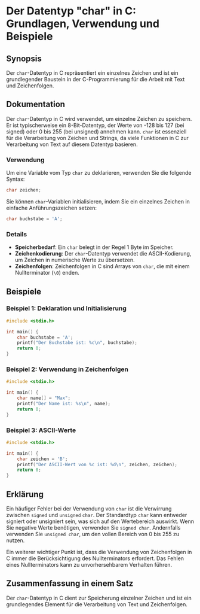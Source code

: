 <!--
Meta Description: # Der Datentyp "char" in C: Grundlagen, Verwendung und Beispiele ## Synopsis Der `char`-Datentyp in C repräsentiert ein einzelnes Zeichen und ist ein ...
Meta Keywords: char, der, zeichen, ist, die
-->

# Der Datentyp "char" in C: Grundlagen, Verwendung und Beispiele

## Synopsis
Der `char`-Datentyp in C repräsentiert ein einzelnes Zeichen und ist ein grundlegender Baustein in der C-Programmierung für die Arbeit mit Text und Zeichenfolgen.

## Dokumentation
Der `char`-Datentyp in C wird verwendet, um einzelne Zeichen zu speichern. Er ist typischerweise ein 8-Bit-Datentyp, der Werte von -128 bis 127 (bei signed) oder 0 bis 255 (bei unsigned) annehmen kann. `char` ist essenziell für die Verarbeitung von Zeichen und Strings, da viele Funktionen in C zur Verarbeitung von Text auf diesem Datentyp basieren.

### Verwendung
Um eine Variable vom Typ `char` zu deklarieren, verwenden Sie die folgende Syntax:

```c
char zeichen;
```

Sie können `char`-Variablen initialisieren, indem Sie ein einzelnes Zeichen in einfache Anführungszeichen setzen:

```c
char buchstabe = 'A';
```

### Details
- **Speicherbedarf**: Ein `char` belegt in der Regel 1 Byte im Speicher.
- **Zeichenkodierung**: Der `char`-Datentyp verwendet die ASCII-Kodierung, um Zeichen in numerische Werte zu übersetzen.
- **Zeichenfolgen**: Zeichenfolgen in C sind Arrays von `char`, die mit einem Nullterminator (`\0`) enden.

## Beispiele

### Beispiel 1: Deklaration und Initialisierung
```c
#include <stdio.h>

int main() {
    char buchstabe = 'A';
    printf("Der Buchstabe ist: %c\n", buchstabe);
    return 0;
}
```

### Beispiel 2: Verwendung in Zeichenfolgen
```c
#include <stdio.h>

int main() {
    char name[] = "Max";
    printf("Der Name ist: %s\n", name);
    return 0;
}
```

### Beispiel 3: ASCII-Werte
```c
#include <stdio.h>

int main() {
    char zeichen = 'B';
    printf("Der ASCII-Wert von %c ist: %d\n", zeichen, zeichen);
    return 0;
}
```

## Erklärung
Ein häufiger Fehler bei der Verwendung von `char` ist die Verwirrung zwischen `signed` und `unsigned` `char`. Der Standardtyp `char` kann entweder signiert oder unsigniert sein, was sich auf den Wertebereich auswirkt. Wenn Sie negative Werte benötigen, verwenden Sie `signed char`. Andernfalls verwenden Sie `unsigned char`, um den vollen Bereich von 0 bis 255 zu nutzen.

Ein weiterer wichtiger Punkt ist, dass die Verwendung von Zeichenfolgen in C immer die Berücksichtigung des Nullterminators erfordert. Das Fehlen eines Nullterminators kann zu unvorhersehbarem Verhalten führen.

## Zusammenfassung in einem Satz
Der `char`-Datentyp in C dient zur Speicherung einzelner Zeichen und ist ein grundlegendes Element für die Verarbeitung von Text und Zeichenfolgen.